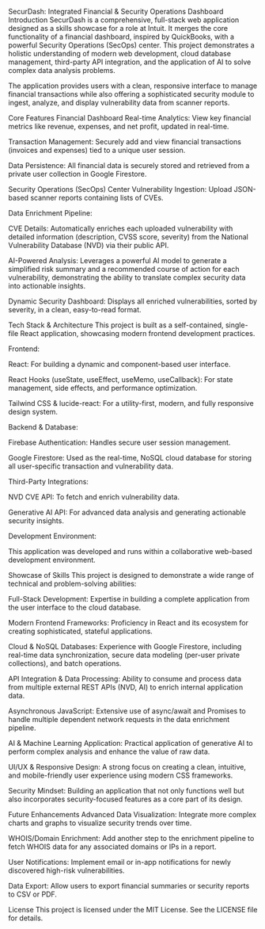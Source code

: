 SecurDash: Integrated Financial & Security Operations Dashboard
Introduction
SecurDash is a comprehensive, full-stack web application designed as a skills showcase for a role at Intuit. It merges the core functionality of a financial dashboard, inspired by QuickBooks, with a powerful Security Operations (SecOps) center. This project demonstrates a holistic understanding of modern web development, cloud database management, third-party API integration, and the application of AI to solve complex data analysis problems.

The application provides users with a clean, responsive interface to manage financial transactions while also offering a sophisticated security module to ingest, analyze, and display vulnerability data from scanner reports.

Core Features
Financial Dashboard
Real-time Analytics: View key financial metrics like revenue, expenses, and net profit, updated in real-time.

Transaction Management: Securely add and view financial transactions (invoices and expenses) tied to a unique user session.

Data Persistence: All financial data is securely stored and retrieved from a private user collection in Google Firestore.

Security Operations (SecOps) Center
Vulnerability Ingestion: Upload JSON-based scanner reports containing lists of CVEs.

Data Enrichment Pipeline:

CVE Details: Automatically enriches each uploaded vulnerability with detailed information (description, CVSS score, severity) from the National Vulnerability Database (NVD) via their public API.

AI-Powered Analysis: Leverages a powerful AI model to generate a simplified risk summary and a recommended course of action for each vulnerability, demonstrating the ability to translate complex security data into actionable insights.

Dynamic Security Dashboard: Displays all enriched vulnerabilities, sorted by severity, in a clean, easy-to-read format.

Tech Stack & Architecture
This project is built as a self-contained, single-file React application, showcasing modern frontend development practices.

Frontend:

React: For building a dynamic and component-based user interface.

React Hooks (useState, useEffect, useMemo, useCallback): For state management, side effects, and performance optimization.

Tailwind CSS & lucide-react: For a utility-first, modern, and fully responsive design system.

Backend & Database:

Firebase Authentication: Handles secure user session management.

Google Firestore: Used as the real-time, NoSQL cloud database for storing all user-specific transaction and vulnerability data.

Third-Party Integrations:

NVD CVE API: To fetch and enrich vulnerability data.

Generative AI API: For advanced data analysis and generating actionable security insights.

Development Environment:

This application was developed and runs within a collaborative web-based development environment.

Showcase of Skills
This project is designed to demonstrate a wide range of technical and problem-solving abilities:

Full-Stack Development: Expertise in building a complete application from the user interface to the cloud database.

Modern Frontend Frameworks: Proficiency in React and its ecosystem for creating sophisticated, stateful applications.

Cloud & NoSQL Databases: Experience with Google Firestore, including real-time data synchronization, secure data modeling (per-user private collections), and batch operations.

API Integration & Data Processing: Ability to consume and process data from multiple external REST APIs (NVD, AI) to enrich internal application data.

Asynchronous JavaScript: Extensive use of async/await and Promises to handle multiple dependent network requests in the data enrichment pipeline.

AI & Machine Learning Application: Practical application of generative AI to perform complex analysis and enhance the value of raw data.

UI/UX & Responsive Design: A strong focus on creating a clean, intuitive, and mobile-friendly user experience using modern CSS frameworks.

Security Mindset: Building an application that not only functions well but also incorporates security-focused features as a core part of its design.

Future Enhancements
Advanced Data Visualization: Integrate more complex charts and graphs to visualize security trends over time.

WHOIS/Domain Enrichment: Add another step to the enrichment pipeline to fetch WHOIS data for any associated domains or IPs in a report.

User Notifications: Implement email or in-app notifications for newly discovered high-risk vulnerabilities.

Data Export: Allow users to export financial summaries or security reports to CSV or PDF.

License
This project is licensed under the MIT License. See the LICENSE file for details.
